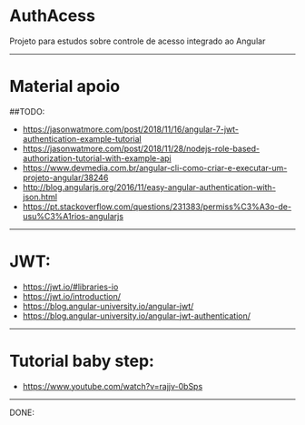 # AuthAcess

Projeto para estudos sobre controle de acesso integrado ao Angular
---- ---- ---- ---- ---- ---- ---- ---- ---- ---- ---- ---- ---- ---- ---- ---- ---- ---- ---- ---- ---- ---- 
# Material apoio 
##TODO: 
- https://jasonwatmore.com/post/2018/11/16/angular-7-jwt-authentication-example-tutorial
- https://jasonwatmore.com/post/2018/11/28/nodejs-role-based-authorization-tutorial-with-example-api
- https://www.devmedia.com.br/angular-cli-como-criar-e-executar-um-projeto-angular/38246
- http://blog.angularjs.org/2016/11/easy-angular-authentication-with-json.html
- https://pt.stackoverflow.com/questions/231383/permiss%C3%A3o-de-usu%C3%A1rios-angularjs
---- ---- ---- ---- ---- ---- ---- ---- ---- ---- ---- ---- ---- ---- ---- ---- ---- ---- ---- ---- ---- ---- 
# JWT:
- https://jwt.io/#libraries-io 
- https://jwt.io/introduction/
- https://blog.angular-university.io/angular-jwt/
- https://blog.angular-university.io/angular-jwt-authentication/
---- ---- ---- ---- ---- ---- ---- ---- ---- ---- ---- ---- ---- ---- ---- ---- ---- ---- ---- ---- ---- ---- 
# Tutorial baby step: 
- https://www.youtube.com/watch?v=rajjv-0bSps

---- ---- ---- ---- ---- ---- ---- ---- ---- ---- ---- ---- ---- ---- ---- ---- ---- ---- ---- ---- ---- ---- 
DONE: 

